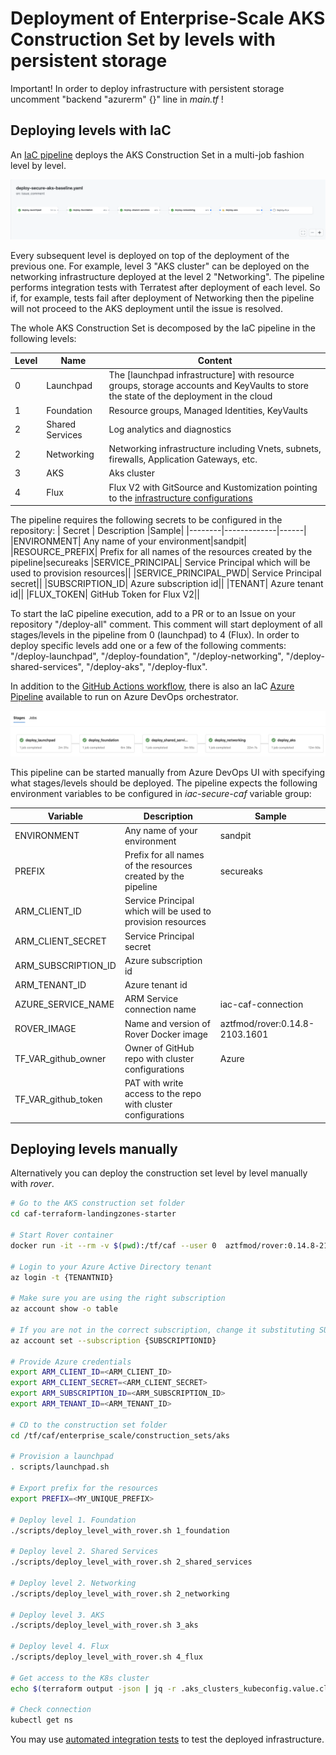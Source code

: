 # Deployment of Enterprise-Scale AKS Construction Set by levels with persistent storage

Important! In order to deploy infrastructure with persistent storage uncomment "backend "azurerm" {}" line in *main.tf* !

## Deploying levels with IaC

An [IaC pipeline](../../../../../.github/workflows/deploy-secure-aks-baseline.yaml) deploys the AKS Construction Set in a multi-job fashion level by level.  

![iac-gh-pipeline](pictures/iac-gh-pipeline.png)

Every subsequent level is deployed on top of the deployment of the previous one. For example, level 3 "AKS cluster" can be deployed on the networking infrastructure deployed at the level 2 "Networking". The pipeline performs integration tests with Terratest after deployment of each level. So if, for example, tests fail after deployment of Networking then the pipeline will not proceed to the AKS deployment until the issue is resolved.    

The whole AKS Construction Set is decomposed by the IaC pipeline in the following levels:

| Level | Name | Content|
|-------|------|--------|
|    0  | Launchpad | The [launchpad infrastructure] with resource groups, storage accounts and KeyVaults to store the state of the deployment in the cloud
|    1  | Foundation | Resource groups, Managed Identities, KeyVaults|
|    2  | Shared Services | Log analytics and diagnostics|
|    2  | Networking | Networking infrastructure including Vnets, subnets, firewalls, Application Gateways, etc.
|    3  | AKS | Aks cluster | 
|    4  | Flux | Flux V2 with GitSource and Kustomization pointing to the [infrastructure configurations](./cluster-baseline-settings) | 


The pipeline requires the following secrets to be configured in the repository:
| Secret | Description |Sample|
|--------|-------------|------|
|ENVIRONMENT| Any name of your environment|sandpit|
|RESOURCE_PREFIX| Prefix for all names of the resources created by the pipeline|secureaks
|SERVICE_PRINCIPAL| Service Principal which will be used to provision resources||
|SERVICE_PRINCIPAL_PWD| Service Principal secret||
|SUBSCRIPTION_ID| Azure subscription id||
|TENANT| Azure tenant id||
|FLUX_TOKEN| GitHub Token for Flux V2|| 


To start the IaC pipeline execution, add to a PR or to an Issue on your repository "/deploy-all" comment. This comment will start deployment of all stages/levels in the pipeline from 0 (launchpad) to 4 (Flux). 
In order to deploy specific levels add one or a few of the following comments: "/deploy-launchpad", "/deploy-foundation", "/deploy-networking", "/deploy-shared-services", "/deploy-aks", "/deploy-flux".

In addition to the [GitHub Actions workflow](../../../../../.github/workflows/deploy-secure-aks-baseline.yaml), there is also an IaC [Azure Pipeline](../../../../../.pipelines/deploy-secure-aks-baseline.yaml) available to run on Azure DevOps orchestrator.

![iac-azdo-pipeline](pictures/iac-azdo-pipeline.png)

This pipeline can be started manually from Azure DevOps UI with specifying what stages/levels should be deployed. The pipeline expects the following environment variables to be configured in *iac-secure-caf* variable group:

| Variable | Description |Sample|
|--------|-------------|------|
|ENVIRONMENT| Any name of your environment|sandpit|
|PREFIX| Prefix for all names of the resources created by the pipeline|secureaks
|ARM_CLIENT_ID| Service Principal which will be used to provision resources||
|ARM_CLIENT_SECRET| Service Principal secret||
|ARM_SUBSCRIPTION_ID| Azure subscription id||
|ARM_TENANT_ID| Azure tenant id||
|AZURE_SERVICE_NAME| ARM Service connection name|iac-caf-connection|
|ROVER_IMAGE| Name and version of Rover Docker image|aztfmod/rover:0.14.8-2103.1601|
|TF_VAR_github_owner| Owner of GitHub repo with cluster configurations |Azure|
|TF_VAR_github_token| PAT with write access to the repo with cluster configurations  ||  

## Deploying levels manually
Alternatively you can deploy the construction set level by level manually with *rover*.

```bash
# Go to the AKS construction set folder 
cd caf-terraform-landingzones-starter

# Start Rover container
docker run -it --rm -v $(pwd):/tf/caf --user 0  aztfmod/rover:0.14.8-2103.1601 bash

# Login to your Azure Active Directory tenant
az login -t {TENANTNID}

# Make sure you are using the right subscription
az account show -o table

# If you are not in the correct subscription, change it substituting SUBSCRIPTIONID with the proper subscription  id
az account set --subscription {SUBSCRIPTIONID}

# Provide Azure credentials 
export ARM_CLIENT_ID=<ARM_CLIENT_ID>
export ARM_CLIENT_SECRET=<ARM_CLIENT_SECRET>
export ARM_SUBSCRIPTION_ID=<ARM_SUBSCRIPTION_ID>
export ARM_TENANT_ID=<ARM_TENANT_ID>

# CD to the construction set folder
cd /tf/caf/enterprise_scale/construction_sets/aks

# Provision a launchpad
. scripts/launchpad.sh

# Export prefix for the resources 
export PREFIX=<MY_UNIQUE_PREFIX>

# Deploy level 1. Foundation 
./scripts/deploy_level_with_rover.sh 1_foundation

# Deploy level 2. Shared Services 
./scripts/deploy_level_with_rover.sh 2_shared_services

# Deploy level 2. Networking
./scripts/deploy_level_with_rover.sh 2_networking

# Deploy level 3. AKS
./scripts/deploy_level_with_rover.sh 3_aks

# Deploy level 4. Flux
./scripts/deploy_level_with_rover.sh 4_flux

# Get access to the K8s cluster
echo $(terraform output -json | jq -r .aks_clusters_kubeconfig.value.cluster_re1.aks_kubeconfig_admin_cmd) | bash

# Check connection
kubectl get ns

```

You may use [automated integration tests](testing.md) to test the deployed infrastructure. 